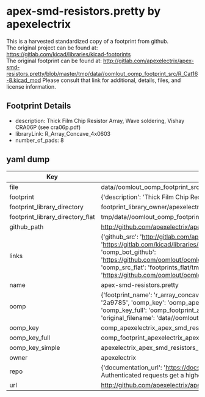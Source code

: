 # apex-smd-resistors.pretty by apexelectrix  
This is a harvested standardized copy of a footprint from github.  
The original project can be found at:  
https://gitlab.com/kicad/libraries/kicad-footprints  
The original footprint can be found at:
http://gitlab.com/apexelectrix/apex-smd-resistors.pretty/blob/master/tmp/data//oomlout_oomp_footprint_src/R_Cat16-8.kicad_mod
Please consult that link for additional, details, files, and license information.  
## Footprint Details
* description: Thick Film Chip Resistor Array, Wave soldering, Vishay CRA06P (see cra06p.pdf)  
* libraryLink: R_Array_Concave_4x0603  
* number_of_pads: 8  
## yaml dump  
| Key | Value |  
| --- | --- |  
| file | data//oomlout_oomp_footprint_src/apex-smd-resistors.pretty/R_Array_Concave_4x0603.kicad_mod |  
| footprint | {'description': 'Thick Film Chip Resistor Array, Wave soldering, Vishay CRA06P (see cra06p.pdf)', 'libraryLink': 'R_Array_Concave_4x0603', 'number_of_pads': 8} |  
| footprint_library_directory | footprint_library_owner/apexelectrix_apex-smd-resistors.pretty |  
| footprint_library_directory_flat | tmp/data//oomlout_oomp_footprint_src/footprints_flat/apexelectrix_apex_smd_resistors_r_array_concave_4x0603/working |  
| github_path | http://github.com/apexelectrix/apex-smd-resistors.pretty/blob/master/tmp/data//oomlout_oomp_footprint_src/R_Array_Concave_4x0603.kicad_mod |  
| links | {'github_src': 'http://gitlab.com/apexelectrix/apex-smd-resistors.pretty/blob/master/tmp/data//oomlout_oomp_footprint_src/R_Cat16-8.kicad_mod', 'github_src_repo': 'https://gitlab.com/kicad/libraries/kicad-footprints', 'oomp_bot': 'tmp/data//oomlout_oomp_footprint_src/footprints/apexelectrix_apex_smd_resistors_r_array_concave_4x0603/working', 'oomp_bot_github': 'https://github.com/oomlout/oomlout_oomp_footprint_bot/tree/main/tmp/data//oomlout_oomp_footprint_src/footprints/apexelectrix_apex_smd_resistors_r_array_concave_4x0603/working', 'oomp_src_flat': 'footprints_flat/tmp/data//oomlout_oomp_footprint_src/footprints_flat/apexelectrix_apex_smd_resistors_r_array_concave_4x0603/working', 'oomp_src_flat_github': 'https://github.com/oomlout/oomlout_oomp_footprint_src/tree/main/tmp/data//oomlout_oomp_footprint_src/footprints_flat/apexelectrix_apex_smd_resistors_r_array_concave_4x0603/working'} |  
| name | apex-smd-resistors.pretty |  
| oomp | {'footprint_name': 'r_array_concave_4x0603', 'library_name': 'apex_smd_resistors', 'md5': '2a9785d891caebb3802c68f1292dd54a', 'md5_10': '2a9785d891', 'md5_5': '2a978', 'md5_6': '2a9785', 'oomp_key': 'oomp_apexelectrix_apex_smd_resistors_r_array_concave_4x0603', 'oomp_key_extra': 'oomp_footprint_apexelectrix_apex_smd_resistors_r_array_concave_4x0603', 'oomp_key_full': 'oomp_footprint_apexelectrix_apex_smd_resistors_r_array_concave_4x0603_2a9785', 'oomp_key_simple': 'apexelectrix_apex_smd_resistors_r_array_concave_4x0603', 'original_filename': 'data//oomlout_oomp_footprint_src/apex-smd-resistors.pretty/R_Array_Concave_4x0603.kicad_mod', 'owner_name': 'apexelectrix'} |  
| oomp_key | oomp_apexelectrix_apex_smd_resistors_r_array_concave_4x0603 |  
| oomp_key_full | oomp_footprint_apexelectrix_apex_smd_resistors_r_array_concave_4x0603 |  
| oomp_key_simple | apexelectrix_apex_smd_resistors_r_array_concave_4x0603 |  
| owner | apexelectrix |  
| repo | {'documentation_url': 'https://docs.github.com/rest/overview/resources-in-the-rest-api#rate-limiting', 'message': "API rate limit exceeded for 84.66.142.224. (But here's the good news: Authenticated requests get a higher rate limit. Check out the documentation for more details.)"} |  
| url | http://github.com/apexelectrix/apex-smd-resistors.pretty |  

